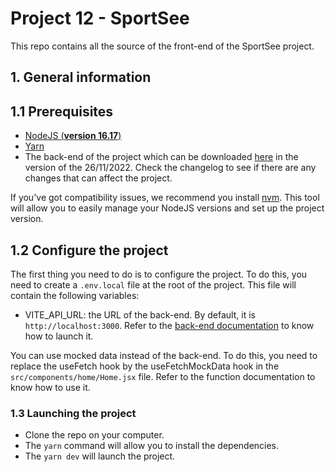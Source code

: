 # Project 12 - SportSee

This repo contains all the source of the front-end of the SportSee project.

## 1. General information

## 1.1 Prerequisites

- [NodeJS (**version 16.17**)](https://nodejs.org/en/)
- [Yarn](https://yarnpkg.com/)
- The back-end of the project which can be downloaded [here](https://github.com/OpenClassrooms-Student-Center/P9-front-end-dashboard.git) in the version of the 26/11/2022. Check the changelog to see if there are any changes that can affect the project.

If you've got compatibility issues, we recommend you install [nvm](https://github.com/nvm-sh/nvm). This tool will allow you to easily manage your NodeJS versions and set up the project version.

## 1.2 Configure the project

The first thing you need to do is to configure the project. To do this, you need to create a `.env.local` file at the root of the project. This file will contain the following variables:
- VITE_API_URL: the URL of the back-end. By default, it is `http://localhost:3000`.
Refer to the [back-end documentation](https://github.com/OpenClassrooms-Student-Center/P9-front-end-dashboard.git) to know how to launch it.

You can use mocked data instead of the back-end. To do this, you need to replace the useFetch hook by the useFetchMockData hook in the `src/components/home/Home.jsx` file. Refer to the function documentation to know how to use it.

### 1.3 Launching the project

- Clone the repo on your computer.
- The `yarn` command will allow you to install the dependencies.
- The `yarn dev` will launch the project.
